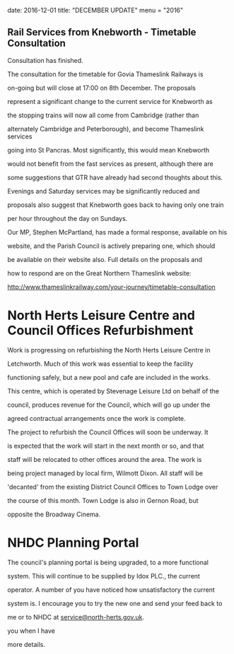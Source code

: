 date: 2016-12-01
title: "DECEMBER UPDATE"
menu = "2016"









## Rail Services from Knebworth - Timetable Consultation



Consultation has finished.



The consultation for the timetable for Govia Thameslink Railways is

on-going but will close at 17:00 on 8th December. The proposals

represent a significant change to the current service for Knebworth as

the stopping trains will now all come from Cambridge (rather than

alternately Cambridge and Peterborough), and become Thameslink services

going into St Pancras. Most significantly, this would mean Knebworth

would not benefit from the fast services as present, although there are

some suggestions that GTR have already had second thoughts about this.

Evenings and Saturday services may be significantly reduced and

proposals also suggest that Knebworth goes back to having only one train

per hour throughout the day on Sundays.



Our MP, Stephen McPartland, has made a formal response, available on his

website, and the Parish Council is actively preparing one, which should

be available on their website also. Full details on the proposals and

how to respond are on the Great Northern Thameslink website:

<http://www.thameslinkrailway.com/your-journey/timetable-consultation>



# North Herts Leisure Centre and Council Offices Refurbishment



Work is progressing on refurbishing the North Herts Leisure Centre in

Letchworth. Much of this work was essential to keep the facility

functioning safely, but a new pool and cafe are included in the works.

This centre, which is operated by Stevenage Leisure Ltd on behalf of the

council, produces revenue for the Council, which will go up under the

agreed contractual arrangements once the work is complete.



The project to refurbish the Council Offices will soon be underway. It

is expected that the work will start in the next month or so, and that

staff will be relocated to other offices around the area. The work is

being project managed by local firm, Wilmott Dixon. All staff will be

'decanted' from the existing District Council Offices to Town Lodge over

the course of this month. Town Lodge is also in Gernon Road, but

opposite the Broadway Cinema.



# NHDC Planning Portal



The council's planning portal is being upgraded, to a more functional

system. This will continue to be supplied by Idox PLC., the current

operator. A number of you have noticed how unsatisfactory the current

system is. I encourage you to try the new one and send your feed back to

me or to NHDC at service@north-herts.gov.uk.



 you when I have

more details.

